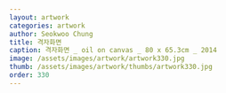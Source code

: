 ```yaml
---
layout: artwork
categories: artwork
author: Seokwoo Chung
title: 격자화면
caption: 격자화면 _ oil on canvas _ 80 x 65.3cm _ 2014
image: /assets/images/artwork/artwork330.jpg
thumb: /assets/images/artwork/thumbs/artwork330.jpg
order: 330
---
```

